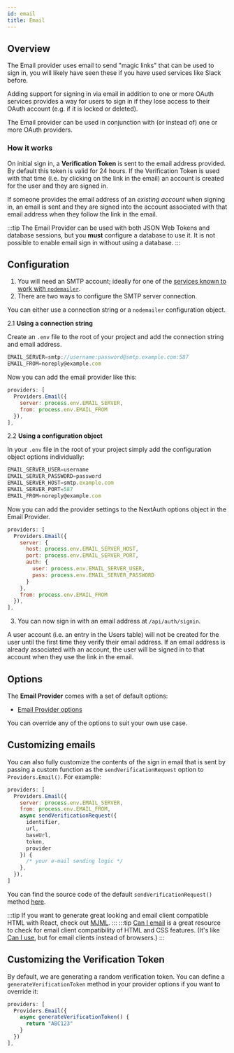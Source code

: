 ```yaml
---
id: email
title: Email
---
```


## Overview

The Email provider uses email to send "magic links" that can be used to sign in, you will likely have seen these if you have used services like Slack before.

Adding support for signing in via email in addition to one or more OAuth services provides a way for users to sign in if they lose access to their OAuth account (e.g. if it is locked or deleted).

The Email provider can be used in conjunction with (or instead of) one or more OAuth providers.

### How it works

On initial sign in, a **Verification Token** is sent to the email address provided. By default this token is valid for 24 hours. If the Verification Token is used with that time (i.e. by clicking on the link in the email) an account is created for the user and they are signed in.

If someone provides the email address of an _existing account_ when signing in, an email is sent and they are signed into the account associated with that email address when they follow the link in the email.

:::tip
The Email Provider can be used with both JSON Web Tokens and database sessions, but you **must** configure a database to use it. It is not possible to enable email sign in without using a database.
:::

## Configuration

1. You will need an SMTP account; ideally for one of the [services known to work with `nodemailer`](http://nodemailer.com/smtp/well-known).
2. There are two ways to configure the SMTP server connection.

You can either use a connection string or a `nodemailer` configuration object.

2.1 **Using a connection string**

Create an `.env` file to the root of your project and add the connection string and email address.

```js title=".env" {1}
EMAIL_SERVER=smtp://username:password@smtp.example.com:587
EMAIL_FROM=noreply@example.com
```

Now you can add the email provider like this:

```js {3} title="pages/api/auth/[...nextauth].js"
providers: [
  Providers.Email({
    server: process.env.EMAIL_SERVER,
    from: process.env.EMAIL_FROM
  }),
],
```

2.2 **Using a configuration object**

In your `.env` file in the root of your project simply add the configuration object options individually:

```js title=".env"
EMAIL_SERVER_USER=username
EMAIL_SERVER_PASSWORD=password
EMAIL_SERVER_HOST=smtp.example.com
EMAIL_SERVER_PORT=587
EMAIL_FROM=noreply@example.com
```

Now you can add the provider settings to the NextAuth options object in the Email Provider.

```js title="pages/api/auth/[...nextauth].js"
providers: [
  Providers.Email({
    server: {
      host: process.env.EMAIL_SERVER_HOST,
      port: process.env.EMAIL_SERVER_PORT,
      auth: {
        user: process.env.EMAIL_SERVER_USER,
        pass: process.env.EMAIL_SERVER_PASSWORD
      }
    },
    from: process.env.EMAIL_FROM
  }),
],
```

3. You can now sign in with an email address at `/api/auth/signin`.

A user account (i.e. an entry in the Users table) will not be created for the user until the first time they verify their email address. If an email address is already associated with an account, the user will be signed in to that account when they use the link in the email.

## Options

The **Email Provider** comes with a set of default options:

- [Email Provider options](https://github.com/nextauthjs/next-auth/blob/main/src/providers/email.js)

You can override any of the options to suit your own use case.

## Customizing emails

You can also fully customize the contents of the sign in email that is sent by passing a custom function as the `sendVerificationRequest` option to `Providers.Email()`. For example:

```js {3} title="pages/api/auth/[...nextauth].js"
providers: [
  Providers.Email({
    server: process.env.EMAIL_SERVER,
    from: process.env.EMAIL_FROM,
    async sendVerificationRequest({
      identifier,
      url,
      baseUrl,
      token,
      provider
    }) {
      /* your e-mail sending logic */
    },
  }),
]
```

You can find the source code of the default `sendVerificationRequest()` method [here](https://github.com/nextauthjs/next-auth/blob/main/src/providers/email.js).

:::tip
If you want to generate great looking and email client compatible HTML with React, check out [MJML](https://mjml.io).
:::
:::tip
[Can I email](https://www.caniemail.com) is a great resource to check for email client compatibility of HTML and CSS features. (It's like [Can I use](https://caniuse.com), but for email clients instead of browsers.)
:::

## Customizing the Verification Token

By default, we are generating a random verification token. You can define a `generateVerificationToken` method in your provider options if you want to override it:

```js title="pages/api/auth/[...nextauth].js"
providers: [
  Providers.Email({
    async generateVerificationToken() {
      return "ABC123"
    }
  })
],
```
